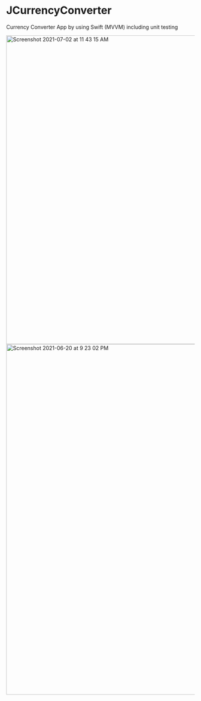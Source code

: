 # JCurrencyConverter

Currency Converter App by using Swift (MVVM) including unit testing

<img width="825" alt="Screenshot 2021-07-02 at 11 43 15 AM" src="https://user-images.githubusercontent.com/16849127/124229115-bf541480-db2a-11eb-9ec8-9e928e7daf76.png">


<img width="937" alt="Screenshot 2021-06-20 at 9 23 02 PM" src="https://user-images.githubusercontent.com/16849127/124229163-d266e480-db2a-11eb-95c8-84ee2ca1997c.png">
